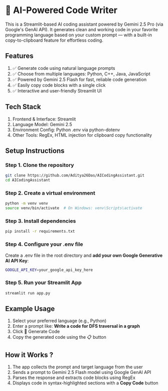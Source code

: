 
# 🧠 AI-Powered Code Writer

This is a Streamlit-based AI coding assistant powered by Gemini 2.5 Pro (via Google's GenAI API). It generates clean and working code in your favorite programming language based on your custom prompt — with a built-in copy-to-clipboard feature for effortless coding.



## Features
1. ✅ Generate code using natural language prompts
2. ✅ Choose from multiple languages: Python, C++, Java, JavaScript
3. ✅ Powered by Gemini 2.5 Flash for fast, reliable code generation
4. ✅ Easily copy code blocks with a single click
5. ✅ Interactive and user-friendly Streamlit UI

## Tech Stack
1. Frontend & Interface: Streamlit
2. Language Model: Gemini 2.5
3. Environment Config: Python .env via python-dotenv
4. Other Tools: RegEx, HTML injection for clipboard copy functionality
## Setup Instructions

### Step 1. Clone the repository

```bash
git clone https://github.com/Aditya26Das/AICodingAssistant.git
cd AICodingAssistant
```

### Step 2. Create a virtual environment

```bash
python -m venv venv
source venv/bin/activate  # On Windows: venv\Scripts\activate
```
### Step 3. Install dependencies

```bash
pip install -r requirements.txt
```

### Step 4. Configure your .env file
Create a .env file in the root directory and **add your own Google Generative AI API Key**:
```bash
GOOGLE_API_KEY=your_google_api_key_here
```

### Step 5. Run your Streamlit App

```bash
streamlit run app.py
```


## Example Usage

1. Select your preferred language (e.g., Python)
2. Enter a prompt like: **Write a code for DFS traversal in a graph**
3. Click 🚀 Generate Code
4. Copy the generated code using the 📋 button
## How it Works ?
1. The app collects the prompt and target language from the user
2. Sends a prompt to Gemini 2.5 Flash model using Google GenAI API
3. Parses the response and extracts code blocks using RegEx
4. Displays code in syntax-highlighted sections with a **Copy Code** button